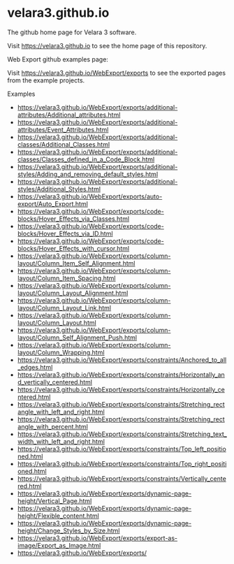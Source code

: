 # velara3.github.io

The github home page for Velara 3 software. 

Visit https://velara3.github.io to see the home page of this repository.

Web Export github examples page: 

Visit https://velara3.github.io/WebExport/exports to see the exported pages from the example projects.

Examples

- https://velara3.github.io/WebExport/exports/additional-attributes/Additional_attributes.html
- https://velara3.github.io/WebExport/exports/additional-attributes/Event_Attributes.html
- https://velara3.github.io/WebExport/exports/additional-classes/Additional_Classes.html
- https://velara3.github.io/WebExport/exports/additional-classes/Classes_defined_in_a_Code_Block.html
- https://velara3.github.io/WebExport/exports/additional-styles/Adding_and_removing_default_styles.html
- https://velara3.github.io/WebExport/exports/additional-styles/Additional_Styles.html
- https://velara3.github.io/WebExport/exports/auto-export/Auto_Export.html
- https://velara3.github.io/WebExport/exports/code-blocks/Hover_Effects_via_Classes.html
- https://velara3.github.io/WebExport/exports/code-blocks/Hover_Effects_via_ID.html
- https://velara3.github.io/WebExport/exports/code-blocks/Hover_Effects_with_cursor.html
- https://velara3.github.io/WebExport/exports/column-layout/Column_Item_Self_Alignment.html
- https://velara3.github.io/WebExport/exports/column-layout/Column_Item_Spacing.html
- https://velara3.github.io/WebExport/exports/column-layout/Column_Layout_Alignment.html
- https://velara3.github.io/WebExport/exports/column-layout/Column_Layout_Link.html
- https://velara3.github.io/WebExport/exports/column-layout/Column_Layout.html
- https://velara3.github.io/WebExport/exports/column-layout/Column_Self_Alignment_Push.html
- https://velara3.github.io/WebExport/exports/column-layout/Column_Wrapping.html
- https://velara3.github.io/WebExport/exports/constraints/Anchored_to_all_edges.html
- https://velara3.github.io/WebExport/exports/constraints/Horizontally_and_vertically_centered.html
- https://velara3.github.io/WebExport/exports/constraints/Horizontally_centered.html
- https://velara3.github.io/WebExport/exports/constraints/Stretching_rectangle_with_left_and_right.html
- https://velara3.github.io/WebExport/exports/constraints/Stretching_rectangle_with_percent.html
- https://velara3.github.io/WebExport/exports/constraints/Stretching_text_width_with_left_and_right.html
- https://velara3.github.io/WebExport/exports/constraints/Top_left_positioned.html
- https://velara3.github.io/WebExport/exports/constraints/Top_right_positioned.html
- https://velara3.github.io/WebExport/exports/constraints/Vertically_centered.html
- https://velara3.github.io/WebExport/exports/dynamic-page-height/Vertical_Page.html
- https://velara3.github.io/WebExport/exports/dynamic-page-height/Flexible_content.html
- https://velara3.github.io/WebExport/exports/dynamic-page-height/Change_Styles_by_Size.html
- https://velara3.github.io/WebExport/exports/export-as-image/Export_as_Image.html
- https://velara3.github.io/WebExport/exports/
